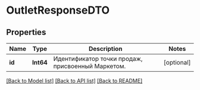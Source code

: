 # OutletResponseDTO

## Properties
Name | Type | Description | Notes
------------ | ------------- | ------------- | -------------
**id** | **Int64** | Идентификатор точки продаж, присвоенный Маркетом. | [optional] 

[[Back to Model list]](../README.md#documentation-for-models) [[Back to API list]](../README.md#documentation-for-api-endpoints) [[Back to README]](../README.md)


